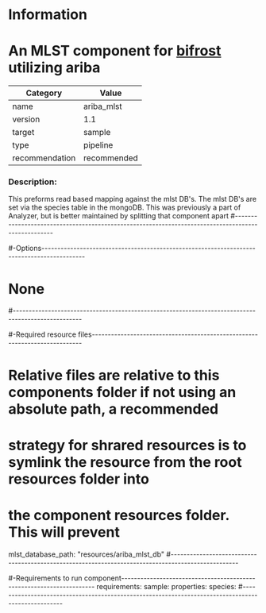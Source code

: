 # Information
# **An MLST component for [bifrost](https://github.com/ssi-dk/bifrost) utilizing ariba**

Category | Value
--- | ---
name | ariba_mlst
version | 1.1
target | sample
type | pipeline
recommendation | recommended

### **Description**:
This preforms read based mapping against the mlst DB's. The mlst DB's are set via the species 
table in the mongoDB. This was previously a part of Analyzer, but is better maintained by 
splitting that component apart
#---------------------------------------------------------------------------------------------------

#-Options-------------------------------------------------------------------------------------------
# None
#---------------------------------------------------------------------------------------------------

#-Required resource files---------------------------------------------------------------------------
# Relative files are relative to this components folder if not using an absolute path, a recommended
# strategy for shrared resources is to symlink the resource from the root resources folder into
# the component resources folder. This will prevent
mlst_database_path: "resources/ariba_mlst_db" 
#---------------------------------------------------------------------------------------------------

#-Requirements to run component---------------------------------------------------------------------
requirements:
  sample:
    properties:
      species:
#---------------------------------------------------------------------------------------------------

